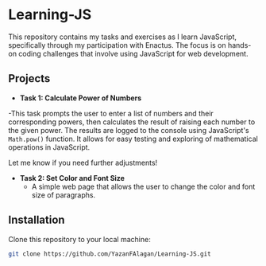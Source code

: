 # Learning-JS

This repository contains my tasks and exercises as I learn JavaScript, specifically through my participation with Enactus.
The focus is on hands-on coding challenges that involve using JavaScript for web development.

## Projects

- **Task 1: Calculate Power of Numbers**

-This task prompts the user to enter a list of numbers and their corresponding powers, then calculates the result of raising each number to the given power. 
The results are logged to the console using JavaScript's `Math.pow()` function. 
It allows for easy testing and exploring of mathematical operations in JavaScript.

Let me know if you need further adjustments!
- **Task 2: Set Color and Font Size**
  - A simple web page that allows the user to change the color and font size of paragraphs.
  
## Installation
Clone this repository to your local machine:

```bash
git clone https://github.com/YazanFAlagan/Learning-JS.git
